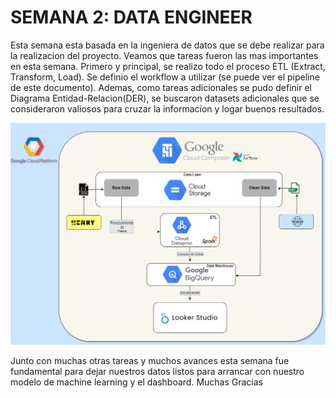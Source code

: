 # SEMANA 2: DATA ENGINEER

Esta semana esta basada en la ingeniera de datos que se debe realizar para la realizacion del proyecto. Veamos que tareas fueron las mas importantes en esta semana. Primero y principal, se realizo todo el proceso ETL (Extract, Transform, Load). Se definio el workflow a utilizar (se puede ver el pipeline de este documento). Ademas, como tareas adicionales se pudo definir el Diagrama Entidad-Relacion(DER), se buscaron datasets adicionales que se consideraron valiosos para cruzar la informacion y logar buenos resultados. 

<img src = "../Semana 3/Workflow_PGrupal.png" width = 600>

Junto con muchas otras tareas y muchos avances esta semana fue fundamental para dejar nuestros datos listos para arrancar con nuestro modelo de machine learning y el dashboard.
Muchas Gracias

